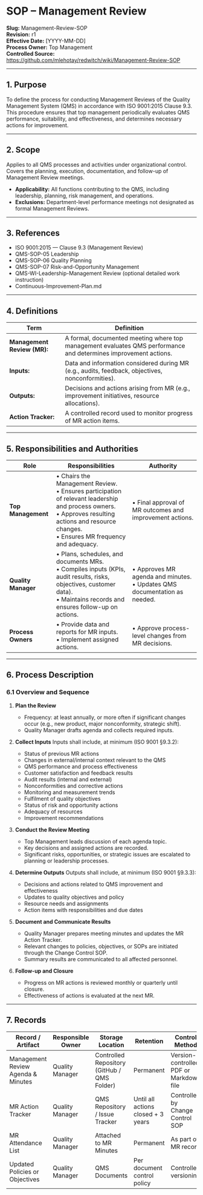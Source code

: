 # **SOP – Management Review**

**Slug:** Management-Review-SOP  
**Revision:** r1  
**Effective Date:** [YYYY-MM-DD]  
**Process Owner:** Top Management  
**Controlled Source:** https://github.com/mlehotay/redwitch/wiki/Management-Review-SOP  

---

## **1. Purpose**

To define the process for conducting Management Reviews of the Quality Management System (QMS) in accordance with ISO 9001:2015 Clause 9.3.
This procedure ensures that top management periodically evaluates QMS performance, suitability, and effectiveness, and determines necessary actions for improvement.

---

## **2. Scope**

Applies to all QMS processes and activities under organizational control.
Covers the planning, execution, documentation, and follow-up of Management Review meetings.

* **Applicability:** All functions contributing to the QMS, including leadership, planning, risk management, and operations.
* **Exclusions:** Department-level performance meetings not designated as formal Management Reviews.

---

## **3. References**

* ISO 9001:2015 — Clause 9.3 (Management Review)
* QMS-SOP-05 Leadership
* QMS-SOP-06 Quality Planning
* QMS-SOP-07 Risk-and-Opportunity Management
* QMS-WI-Leadership-Management Review (optional detailed work instruction)
* Continuous-Improvement-Plan.md

---

## **4. Definitions**

| Term                        | Definition                                                                                                      |
| --------------------------- | --------------------------------------------------------------------------------------------------------------- |
| **Management Review (MR):** | A formal, documented meeting where top management evaluates QMS performance and determines improvement actions. |
| **Inputs:**                 | Data and information considered during MR (e.g., audits, feedback, objectives, nonconformities).                |
| **Outputs:**                | Decisions and actions arising from MR (e.g., improvement initiatives, resource allocations).                    |
| **Action Tracker:**         | A controlled record used to monitor progress of MR action items.                                                |

---

## **5. Responsibilities and Authorities**

| Role                | Responsibilities                                                                                                                                                                                    | Authority                                                                   |
| ------------------- | --------------------------------------------------------------------------------------------------------------------------------------------------------------------------------------------------- | --------------------------------------------------------------------------- |
| **Top Management**  | • Chairs the Management Review.<br>• Ensures participation of relevant leadership and process owners.<br>• Approves resulting actions and resource changes.<br>• Ensures MR frequency and adequacy. | • Final approval of MR outcomes and improvement actions.                    |
| **Quality Manager** | • Plans, schedules, and documents MRs.<br>• Compiles inputs (KPIs, audit results, risks, objectives, customer data).<br>• Maintains records and ensures follow-up on actions.                       | • Approves MR agenda and minutes.<br>• Updates QMS documentation as needed. |
| **Process Owners**  | • Provide data and reports for MR inputs.<br>• Implement assigned actions.                                                                                                                          | • Approve process-level changes from MR decisions.                          |

---

## **6. Process Description**

### **6.1 Overview and Sequence**

1. **Plan the Review**

   * Frequency: at least annually, or more often if significant changes occur (e.g., new product, major nonconformity, strategic shift).
   * Quality Manager drafts agenda and collects required inputs.

2. **Collect Inputs**
   Inputs shall include, at minimum (ISO 9001 §9.3.2):

   * Status of previous MR actions
   * Changes in external/internal context relevant to the QMS
   * QMS performance and process effectiveness
   * Customer satisfaction and feedback results
   * Audit results (internal and external)
   * Nonconformities and corrective actions
   * Monitoring and measurement trends
   * Fulfilment of quality objectives
   * Status of risk and opportunity actions
   * Adequacy of resources
   * Improvement recommendations

3. **Conduct the Review Meeting**

   * Top Management leads discussion of each agenda topic.
   * Key decisions and assigned actions are recorded.
   * Significant risks, opportunities, or strategic issues are escalated to planning or leadership processes.

4. **Determine Outputs**
   Outputs shall include, at minimum (ISO 9001 §9.3.3):

   * Decisions and actions related to QMS improvement and effectiveness
   * Updates to quality objectives and policy
   * Resource needs and assignments
   * Action items with responsibilities and due dates

5. **Document and Communicate Results**

   * Quality Manager prepares meeting minutes and updates the MR Action Tracker.
   * Relevant changes to policies, objectives, or SOPs are initiated through the Change Control SOP.
   * Summary results are communicated to all affected personnel.

6. **Follow-up and Closure**

   * Progress on MR actions is reviewed monthly or quarterly until closure.
   * Effectiveness of actions is evaluated at the next MR.

---

## **7. Records**

| Record / Artifact                  | Responsible Owner | Storage Location                            | Retention                          | Control Method                          |
| ---------------------------------- | ----------------- | ------------------------------------------- | ---------------------------------- | --------------------------------------- |
| Management Review Agenda & Minutes | Quality Manager   | Controlled Repository (GitHub / QMS Folder) | Permanent                          | Version-controlled PDF or Markdown file |
| MR Action Tracker                  | Quality Manager   | QMS Repository / Issue Tracker              | Until all actions closed + 3 years | Controlled by Change Control SOP        |
| MR Attendance List                 | Quality Manager   | Attached to MR Minutes                      | Permanent                          | As part of MR record                    |
| Updated Policies or Objectives     | Quality Manager   | QMS Documents                               | Per document control policy        | Controlled versioning                   |
